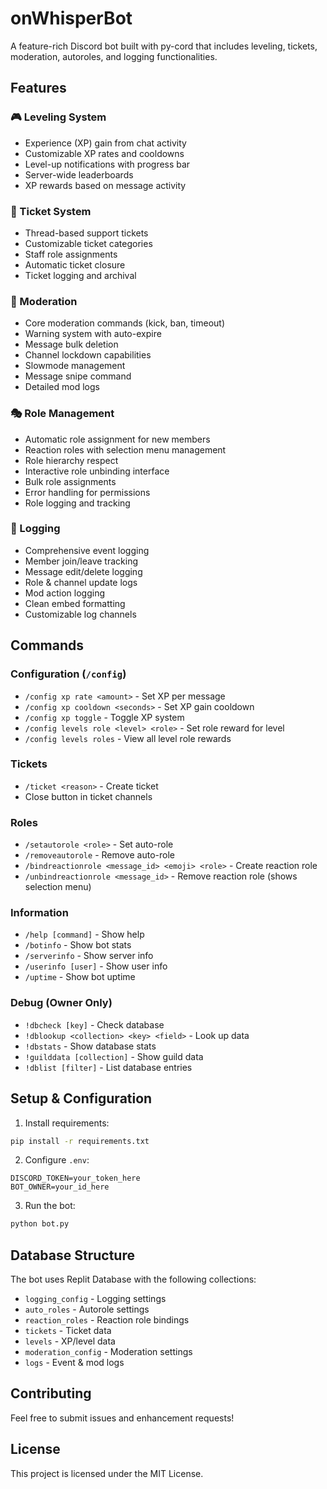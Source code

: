 # onWhisperBot

A feature-rich Discord bot built with py-cord that includes leveling, tickets, moderation, autoroles, and logging functionalities.

## Features

### 🎮 Leveling System
- Experience (XP) gain from chat activity 
- Customizable XP rates and cooldowns
- Level-up notifications with progress bar
- Server-wide leaderboards
- XP rewards based on message activity

### 🎫 Ticket System
- Thread-based support tickets
- Customizable ticket categories
- Staff role assignments 
- Automatic ticket closure
- Ticket logging and archival

### 👮 Moderation
- Core moderation commands (kick, ban, timeout)
- Warning system with auto-expire
- Message bulk deletion
- Channel lockdown capabilities
- Slowmode management
- Message snipe command
- Detailed mod logs

### 🎭 Role Management
- Automatic role assignment for new members
- Reaction roles with selection menu management
- Role hierarchy respect
- Interactive role unbinding interface
- Bulk role assignments
- Error handling for permissions
- Role logging and tracking

### 📝 Logging
- Comprehensive event logging
- Member join/leave tracking
- Message edit/delete logging
- Role & channel update logs
- Mod action logging
- Clean embed formatting
- Customizable log channels

## Commands

### Configuration (`/config`)
- `/config xp rate <amount>` - Set XP per message
- `/config xp cooldown <seconds>` - Set XP gain cooldown
- `/config xp toggle` - Toggle XP system
- `/config levels role <level> <role>` - Set role reward for level
- `/config levels roles` - View all level role rewards

### Tickets
- `/ticket <reason>` - Create ticket
- Close button in ticket channels

### Roles
- `/setautorole <role>` - Set auto-role
- `/removeautorole` - Remove auto-role
- `/bindreactionrole <message_id> <emoji> <role>` - Create reaction role
- `/unbindreactionrole <message_id>` - Remove reaction role (shows selection menu)

### Information
- `/help [command]` - Show help
- `/botinfo` - Show bot stats
- `/serverinfo` - Show server info
- `/userinfo [user]` - Show user info
- `/uptime` - Show bot uptime

### Debug (Owner Only)
- `!dbcheck [key]` - Check database
- `!dblookup <collection> <key> <field>` - Look up data
- `!dbstats` - Show database stats
- `!guilddata [collection]` - Show guild data
- `!dblist [filter]` - List database entries

## Setup & Configuration

1. Install requirements:
```bash
pip install -r requirements.txt
```

2. Configure `.env`:
```env
DISCORD_TOKEN=your_token_here
BOT_OWNER=your_id_here
```

3. Run the bot:
```bash
python bot.py
```

## Database Structure

The bot uses Replit Database with the following collections:
- `logging_config` - Logging settings
- `auto_roles` - Autorole settings
- `reaction_roles` - Reaction role bindings
- `tickets` - Ticket data
- `levels` - XP/level data
- `moderation_config` - Moderation settings
- `logs` - Event & mod logs

## Contributing

Feel free to submit issues and enhancement requests!

## License

This project is licensed under the MIT License.
